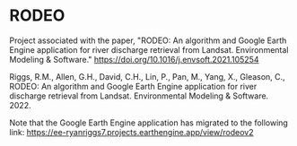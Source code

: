 # RODEO

Project associated with the paper, "RODEO: An algorithm and Google Earth Engine application for river discharge retrieval from Landsat. Environmental Modeling & Software." https://doi.org/10.1016/j.envsoft.2021.105254

Riggs, R.M., Allen, G.H., David, C.H., Lin, P., Pan, M., Yang, X., Gleason, C., RODEO: An algorithm and Google Earth Engine application for river discharge retrieval from Landsat. Environmental Modeling & Software. 2022.

Note that the Google Earth Engine application has migrated to the following link: https://ee-ryanriggs7.projects.earthengine.app/view/rodeov2
